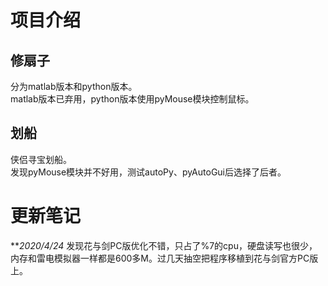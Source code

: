 # 项目介绍
## 修扇子
分为matlab版本和python版本。<br>
matlab版本已弃用，python版本使用pyMouse模块控制鼠标。

## 划船
侠侣寻宝划船。<br>
发现pyMouse模块并不好用，测试autoPy、pyAutoGui后选择了后者。

# 更新笔记
***2020/4/24* 发现花与剑PC版优化不错，只占了%7的cpu，硬盘读写也很少，内存和雷电模拟器一样都是600多M。过几天抽空把程序移植到花与剑官方PC版上。

